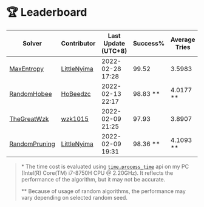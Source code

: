 # :trophy: Leaderboard

| Solver                                               | Contributor                                   | Last Update (UTC+8) | Success%   | Average Tries | Time Cost \* |
| ---------------------------------------------------- | --------------------------------------------- | ------------------- | ---------- | ------------- | ------------ |
| [MaxEntropy](solver/MaxEntropySolver.py)             | [LittleNyima](https://github.com/LittleNyima) | 2022-02-28 17:28    | 99.52      | 3.5983        | 916.5156     |
| [RandomHobee](solver/RandomHobeeSolver.py)           | [HoBeedzc](https://github.com/HoBeedzc)       | 2022-02-13 22:17    | 98.83 \*\* | 4.0177 \*\*   | 14.4750 \*\* |
| [TheGreatWzk](solver/TheGreatWzkSolver.py)           | [wzk1015](https://github.com/wzk1015)         | 2022-02-09 21:25    | 97.93      | 3.8907        | 13.4844      |
| [RandomPruning](solver/RandomPruningWordleSolver.py) | [LittleNyima](https://github.com/LittleNyima) | 2022-02-09 19:31    | 98.36 \*\* | 4.1093 \*\*   | 27.1875 \*\* |

> \* The time cost is evaluated using [`time.process_time`](https://docs.python.org/3/library/time.html#time.process_time) api on my PC (Intel(R) Core(TM) i7-8750H CPU @ 2.20GHz). It reflects the performance of the algorithm, but it may not be accurate.
>
> \*\* Because of usage of random algorithms, the performance may vary depending on selected random seed.

